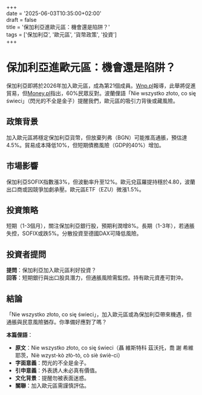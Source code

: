 +++  
date = '2025-06-03T10:35:00+02:00'  
draft = false  
title = '保加利亞進歐元區：機會還是陷阱？'  
tags = ['保加利亞', '歐元區', '貨幣政策', '投資']  
+++

# 保加利亞進歐元區：機會還是陷阱？

保加利亞即將於2026年加入歐元區，成為第21個成員。[Wnp.pl](https://www.wnp.pl/rynki/kolejny-kraj-wchodzi-do-strefy-euro-padla-data,949745.html)報導，此舉將促進貿易，但[Money.pl](https://www.money.pl/gospodarka/bulgaria-o-krok-od-euro-obywatele-sa-jednak-na-nie-7163032059239104a.html)指出，60%民眾反對。波蘭俚語「Nie wszystko złoto, co się świeci」（閃光的不全是金子）提醒我們，歐元區的吸引力背後或藏風險。

## 政策背景
加入歐元區將穩定保加利亞貨幣，但放棄列弗（BGN）可能推高通脹，預估達4.5%。貿易成本降低10%，但短期債務風險（GDP的40%）增加。

## 市場影響
保加利亞SOFIX指數漲3%，但波動率升至12%。歐元兌茲羅提持穩於4.80，波蘭出口商或因競爭加劇承壓。歐元區ETF（EZU）微漲1.5%。

## 投資策略
短期（1-3個月），關注保加利亞銀行股，預期利潤增8%。長期（1-3年），若通脹失控，SOFIX或跌5%。分散投資至德國DAX可降低風險。

## 投資者提問
**提問**：保加利亞加入歐元區利好投資？  
**回答**：短期銀行與出口股具潛力，但通脹風險需監控。持有歐元資產可對沖。

## 結論
「Nie wszystko złoto, co się świeci」，加入歐元區或為保加利亞帶來機遇，但通脹與民意風險猶存。你準備好應對了嗎？

**本篇俚語**：  
- **原文**：Nie wszystko złoto, co się świeci（聶 維斯特科 茲沃托，喬 謝 希維耶茨，Niè wzyst-kò złò-tò, cò siè świè-ci）  
- **字面意義**：閃光的不全是金子。  
- **引申意義**：外表誘人未必真有價值。  
- **文化背景**：提醒勿被表面迷惑。  
- **關聯**：加入歐元區需謹慎評估。
